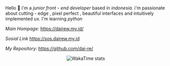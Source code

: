 Hello 👋 i'm a *junior front - end developer* based in *indonesia.* i'm passionate about cutting - edge , pixel perfect , beautiful interfaces and intuitively implemented *ux.*
I'm learning *python*

*Main Hompage:*
https://dairew.my.id/

*Sosial Link*
https://sos.dairew.my.id

*My Repository:*
https://github.com/dai-re/

<!--START_SECTION:waka-->
<!--END_SECTION:waka-->
<center>
  
![WakaTime stats](https://github-readme-stats.vercel.app/api/wakatime?username=daireit)

</center>
